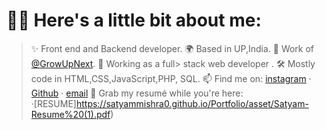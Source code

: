 # 🙋‍♂️ Here's a little bit about me:

> ✨ Front end and Backend developer.
> 🌍 Based in UP,India.
> 🌺 Work of [@GrowUpNext](https://github.com/growupnext/).
> 💼 Working as a full> stack web developer .
> 🛠 Mostly code in HTML,CSS,JavaScript,PHP, SQL.
> 📫 Find me on: [instagram](https://www.instagram.com/_satyammishra07/) · [Github](https://github.com/satyammishra0) · [email](mailto:satyam.growupnext007@gmail.com)
> 📑 Grab my resumé while you're here: ·[RESUME]<https://satyammishra0.github.io/Portfolio/asset/Satyam-Resume%20(1).pdf>)

<!-- - ✨ Front end and Backend developer.
- 🌍 Based in UP,India.
- 🌺 Work at [@GrowUpNext](https://github.com/growupnext/).
- 💼 Working as a full stack web developer .
- 🛠 Mostly code in HTML,CSS,JavaScript,PHP, SQL.
- 📫 Find me on: [instagram](https://www.instagram.com/_satyammishra07/) · [Github](https://github.com/satyammishra0) · [email](mailto:satyam.growupnext007@gmail.com)
- 📑 Grab my resumé while you're here: ·[RESUME](<https://satyammishra0.github.io/Portfolio/asset/Satyam-Resume%20(1).pdf>) -->

<!-- ![Satyam's GitHub stats](https://github-readme-stats.vercel.app/api?username=satyammishra0&show_icons=true&theme=dracula)

[![Top Langs](https://github-readme-stats.vercel.app/api/top-langs/?username=satyammishra0&layout=compact)](https://github.com/satyammishra0/github-readme-stats)

[![Satyam's wakatime stats](https://github-readme-stats.vercel.app/api/wakatime?username=satyammishra0)](https://github.com/satyammishra0/github-readme-stats) -->
